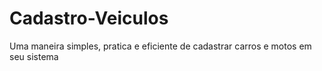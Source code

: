 # Cadastro-Veiculos
Uma maneira simples, pratica e eficiente de cadastrar carros e motos em seu sistema

